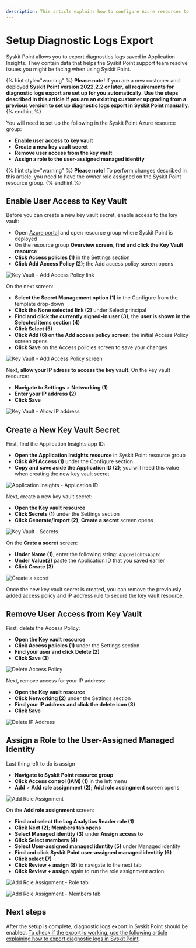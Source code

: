 ```yaml
---
description: This article explains how to configure Azure resources to enable diagnostic logs export in Syskit Point.
---
```


# Setup Diagnostic Logs Export

Syskit Point allows you to export diagnostics logs saved in Application Insights. They contain data that helps the Syskit Point support team resolve issues you might be facing when using Syskit Point. 

{% hint style="warning" %}
**Please note!**
If you are a new customer and deployed **Syskit Point version 2022.2.2 or later**, **all requirements for diagnostic logs export are set up for you automatically**.
**Use the steps described in this article if you are an existing customer upgrading from a previous version to set up diagnostic logs export in Syskit Point manually**.
{% endhint %}

You will need to set up the following in the Syskit Point Azure resource group:
* **Enable user access to key vault**
* **Create a new key vault secret**
* **Remove user access from the key vault**
* **Assign a role to the user-assigned managed identity**

{% hint style="warning" %}
**Please note!**
To perform changes described in this article, you need to have the owner role assigned on the Syskit Point resource group.
{% endhint %}
 
## Enable User Access to Key Vault

Before you can create a new key vault secret, enable access to the key vault:
* Open [Azure portal](https://portal.azure.com/) and open resource group where Syskit Point is deployed
* On the resource group **Overview screen**, **find and click the Key Vault resource**
* **Click Access policies (1)** in the Settings section
* **Click Add Access Policy (2)**; the Add access policy screen opens

![Key Vault - Add Access Policy link](../.gitbook/assets/setup-diagnostic-logs-export-add-access-policy.png)

On the next screen:
* **Select the Secret Management option (1)** in the Configure from the template drop-down
* **Click the None selected link (2)** under Select principal
* **Find and click the currently signed-in user (3)**; the **user is shown in the Selected items section (4)**
* **Click Select (5)**
* **Click Add (6) on the Add access policy screen**; the initial Access Policy screen opens
* **Click Save** on the Access policies screen to save your changes

![Key Vault - Add Access Policy screen](../.gitbook/assets/setup-diagnostic-logs-export-select-principal.png)

Next, **allow your IP adress to access the key vault**. On the key vault resource:
* **Navigate to Settings** > **Networking (1)**
* **Enter your IP address (2)**
* **Click Save**

![Key Vault - Allow IP address](../.gitbook/assets/setup-diagnostic-logs-export-add-ip-address.png)
 
## Create a New Key Vault Secret

First, find the Application Insights app ID:
* **Open the Application Insights resource** in Syskit Point resource group
* **Click API Access (1)** under the Configure section
* **Copy and save aside the Application ID (2)**; you will need this value when creating the new key vault secret

![Application Insights - Application ID](../.gitbook/assets/setup-diagnostic-logs-export-application-id.png)

Next, create a new key vault secret:
* **Open the Key vault resource**
* **Click Secrets (1)** under the Settings section
* **Click Generate/Import (2)**; **Create a secret** screen opens

![Key Vault - Secrets](../.gitbook/assets/setup-diagnostic-logs-export-secrets.png)

On the **Crate a secret** screen:
* **Under Name (1)**, enter the following string: `AppInsightsAppId`
* **Under Value(2)** paste the Application ID that you saved earlier
* **Click Create (3)**

![Create a secret](../.gitbook/assets/setup-diagnostic-logs-export-create-secret.png)

Once the new key vault secret is created, you can remove the previously added access policy and IP address rule to secure the key vault resource.
 
## Remove User Access from Key Vault

First, delete the Access Policy:
* **Open the Key vault resource**
* **Click Access policies (1)** under the Settings section
* **Find your user and click Delete (2)**
* **Click Save (3)**

![Delete Access Policy](../.gitbook/assets/setup-diagnostic-logs-export-delete-access-policy.png)

Next, remove access for your IP address:
* **Open the Key vault resource**
* **Click Networking (2)** under the Settings section
* **Find your IP address and click the delete icon (3)**
* **Click Save**

![Delete IP Address](../.gitbook/assets/setup-diagnostic-logs-export-delete-ip-address.png)
 
## Assign a Role to the User-Assigned Managed Identity

Last thing left to do is assign 
* **Navigate to Syskit Point resource group**
* **Click Access control (IAM) (1)** in the left menu
* **Add** > **Add role assignment (2)**; **Add role assingment** screen opens

![Add Role Assignment](../.gitbook/assets/setup-diagnostic-logs-export-add-role.png)

On the **Add role assignment** screen:
* **Find and select the Log Analytics Reader role (1)**
* **Click Next (2)**; **Members tab opens**
* **Select Managed identity (3)** under **Assign access to**
* **Click Select members (4)**
* **Select User-assigned managed identity (5)** under Managed identity
* **Find and click Syskit Point user-assigned managed identitiy (6)**
* **Click select (7)**
* **Click Review + assign (8)** to navigate to the next tab
* **Click Review + assign** again to run the role assignment action

![Add Role Assignment - Role tab](../.gitbook/assets/setup-diagnostic-logs-export-add-role-assignment-1.png)

![Add Role Assignment - Members tab](../.gitbook/assets/setup-diagnostic-logs-export-add-role-assignment-2.png)

## Next steps

After the setup is complete, diagnostic logs export in Syskit Point should be enabled. 
[To check if the export is working, use the following article explaining how to export diagnostic logs in Syskit Point](export-diagnostic-logs.md).

